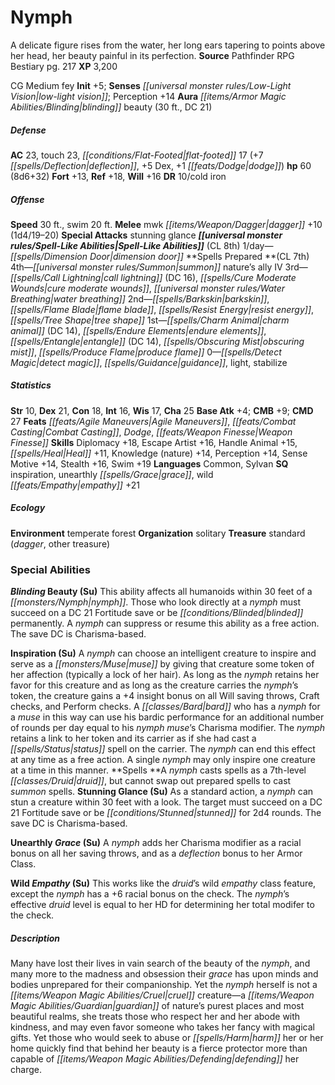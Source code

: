 ﻿---
cssclass: [monsters]
title1: Nymph
desc_short: A delicate figure rises from the water, her long ears tapering to points
  above her head, her beauty painful in its perfection.
title2: Nymph
CR: 7
sources:
- name: Pathfinder RPG Bestiary
  page: 217
  link: http://paizo.com/products/btpy8auu?Pathfinder-Roleplaying-Game-Bestiary
XP: 3200
alignment: CG
size: Medium
type: fey
initiative:
  bonus: 5
senses:
  low-light vision: true
auras:
- name: blinding beauty
  radius: 30
  DC: 21
AC:
  AC: 23
  touch: 23
  flat_footed: 17
  components:
    deflection: 7
    dex: 5
    dodge: 1
HP:
  HP: 60
  long: 8d6+32
saves:
  fort: 13
  ref: 18
  will: 16
DR:
- amount: 10
  weakness: cold iron
speeds:
  base: 30
  swim: 20
attacks:
  melee:
  - - text: mwk dagger +10 (1d4/19-20)
      entries:
      - - damage: 1d4
          crit_range: 19-20
      attack: mwk dagger
      bonus:
      - 10
  special:
  - stunning glance
spell_like_abilities:
  entries:
  - name: dimension door
    source: default
    freq: 1/day
  sources:
  - name: default
    CL: 8
spells:
  entries:
  - name: summon nature's ally IV
    source: '?'
    level: 4
  - name: call lightning
    source: '?'
    level: 3
    DC: 16
  - name: cure moderate wounds
    source: '?'
    level: 3
  - name: water breathing
    source: '?'
    level: 3
  - name: barkskin
    source: '?'
    level: 2
  - name: flame blade
    source: '?'
    level: 2
  - name: resist energy
    source: '?'
    level: 2
  - name: tree shape
    source: '?'
    level: 2
  - name: charm animal
    source: '?'
    level: 1
    DC: 14
  - name: endure elements
    source: '?'
    level: 1
  - name: entangle
    source: '?'
    level: 1
    DC: 14
  - name: obscuring mist
    source: '?'
    level: 1
  - name: produce flame
    source: '?'
    level: 1
  - name: detect magic
    source: '?'
    level: 0
  - name: guidance
    source: '?'
    level: 0
  - name: light
    source: '?'
    level: 0
  - name: stabilize
    source: '?'
    level: 0
  sources:
  - name: '?'
    type: prepared
    CL: 7
ability_scores:
  STR: 10
  DEX: 21
  CON: 18
  INT: 16
  WIS: 17
  CHA: 25
BAB: 4
CMB: 9
CMD: 27
feats:
- name: Agile Maneuvers
- name: Combat Casting
- name: Dodge
- name: Weapon Finesse
skills:
  Diplomacy: 18
  Escape Artist: 16
  Handle Animal: 15
  Heal: 11
  Knowledge (nature): 14
  Perception: 14
  Sense Motive: 14
  Stealth: 16
  Swim: 19
languages:
- Common
- Sylvan
special_qualities:
- inspiration
- unearthly grace
- wild empathy +21
ecology:
  environment: temperate forest
  organization: solitary
  treasure_type: standard
  treasure:
  - dagger
  - other treasure
special_abilities:
  Blinding Beauty (Su): This ability affects all humanoids within 30 feet of a nymph.
    Those who look directly at a nymph must succeed on a DC 21 Fortitude save or be
    blinded permanently. A nymph can suppress or resume this ability as a free action.
    The save DC is Charisma-based.
  Inspiration (Su): A nymph can choose an intelligent creature to inspire and serve
    as a muse by giving that creature some token of her affection (typically a lock
    of her hair). As long as the nymph retains her favor for this creature and as
    long as the creature carries the nymph's token, the creature gains a +4 insight
    bonus on all Will saving throws, Craft checks, and Perform checks. A bard who
    has a nymph for a muse in this way can use his bardic performance for an additional
    number of rounds per day equal to his nymph muse's Charisma modifier. The nymph
    retains a link to her token and its carrier as if she had cast a status spell
    on the carrier. The nymph can end this effect at any time as a free action. A
    single nymph may only inspire one creature at a time in this manner.
  Spells: A nymph casts spells as a 7th-level druid, but cannot swap out prepared
    spells to cast summon spells.
  Stunning Glance (Su): As a standard action, a nymph can stun a creature within 30
    feet with a look. The target must succeed on a DC 21 Fortitude save or be stunned
    for 2d4 rounds. The save DC is Charisma-based.
  Unearthly Grace (Su): A nymph adds her Charisma modifier as a racial bonus on all
    her saving throws, and as a deflection bonus to her Armor Class.
  Wild Empathy (Su): This works like the druid's wild empathy class feature, except
    the nymph has a +6 racial bonus on the check. The nymph's effective druid level
    is equal to her HD for determining her total modifer to the check.
desc_long: Many have lost their lives in vain search of the beauty of the nymph, and
  many more to the madness and obsession their grace has upon minds and bodies unprepared
  for their companionship. Yet the nymph herself is not a cruel creature-a guardian
  of nature's purest places and most beautiful realms, she treats those who respect
  her and her abode with kindness, and may even favor someone who takes her fancy
  with magical gifts. Yet those who would seek to abuse or harm her or her home quickly
  find that behind her beauty is a fierce protector more than capable of defending
  her charge.

---

# Nymph
A delicate figure rises from the water, her long ears tapering to points above her head, her beauty painful in its perfection.
**Source** Pathfinder RPG Bestiary pg. 217
**XP** 3,200

CG Medium fey
**Init** +5; **Senses** _[[universal monster rules/Low-Light Vision|low-light vision]]_; Perception +14
**Aura** _[[items/Armor Magic Abilities/Blinding|blinding]]_ beauty (30 ft., DC 21)

##### Defense

**AC** 23, touch 23, _[[conditions/Flat-Footed|flat-footed]]_ 17 (+7 _[[spells/Deflection|deflection]]_, +5 Dex, +1 _[[feats/Dodge|dodge]]_)
**hp** 60 (8d6+32)
**Fort** +13, **Ref** +18, **Will** +16
**DR** 10/cold iron

##### Offense
**Speed** 30 ft., swim 20 ft.
**Melee** mwk _[[items/Weapon/Dagger|dagger]]_ +10 (1d4/19–20)
**Special Attacks** stunning glance
**_[[universal monster rules/Spell-Like Abilities|Spell-Like Abilities]]_** (CL 8th)
1/day—_[[spells/Dimension Door|dimension door]]_
**Spells Prepared **(CL 7th)
4th—_[[universal monster rules/Summon|summon]]_ nature’s ally IV
3rd—_[[spells/Call Lightning|call lightning]]_ (DC 16), _[[spells/Cure Moderate Wounds|cure moderate wounds]]_, _[[universal monster rules/Water Breathing|water breathing]]_
2nd—_[[spells/Barkskin|barkskin]]_, _[[spells/Flame Blade|flame blade]]_, _[[spells/Resist Energy|resist energy]]_, _[[spells/Tree Shape|tree shape]]_
1st—_[[spells/Charm Animal|charm animal]]_ (DC 14), _[[spells/Endure Elements|endure elements]]_, _[[spells/Entangle|entangle]]_ (DC 14), _[[spells/Obscuring Mist|obscuring mist]]_, _[[spells/Produce Flame|produce flame]]_
0—_[[spells/Detect Magic|detect magic]]_, _[[spells/Guidance|guidance]]_, light, stabilize

##### Statistics
**Str** 10, **Dex** 21, **Con** 18, **Int** 16, **Wis** 17, **Cha** 25
**Base Atk** +4; **CMB** +9; **CMD** 27
**Feats** _[[feats/Agile Maneuvers|Agile Maneuvers]]_, _[[feats/Combat Casting|Combat Casting]]_, _Dodge_, _[[feats/Weapon Finesse|Weapon Finesse]]_
**Skills** Diplomacy +18, Escape Artist +16, Handle Animal +15, _[[spells/Heal|Heal]]_ +11, Knowledge (nature) +14, Perception +14, Sense Motive +14, Stealth +16, Swim +19
**Languages** Common, Sylvan
**SQ** inspiration, unearthly _[[spells/Grace|grace]]_, wild _[[feats/Empathy|empathy]]_ +21

##### Ecology

**Environment** temperate forest
**Organization** solitary
**Treasure** standard (_dagger_, other treasure)

### Special Abilities

**_Blinding_ Beauty (Su)** This ability affects all humanoids within 30 feet of a _[[monsters/Nymph|nymph]]_. Those who look directly at a _nymph_ must succeed on a DC 21 Fortitude save or be _[[conditions/Blinded|blinded]]_ permanently. A _nymph_ can suppress or resume this ability as a free action. The save DC is Charisma-based.

**Inspiration (Su)** A _nymph_ can choose an intelligent creature to inspire and serve as a _[[monsters/Muse|muse]]_ by giving that creature some token of her affection (typically a lock of her hair). As long as the _nymph_ retains her favor for this creature and as long as the creature carries the _nymph_’s token, the creature gains a +4 insight bonus on all Will saving throws, Craft checks, and Perform checks. A _[[classes/Bard|bard]]_ who has a _nymph_ for a _muse_ in this way can use his bardic performance for an additional number of rounds per day equal to his _nymph_ _muse_’s Charisma modifier. The _nymph_ retains a link to her token and its carrier as if she had cast a _[[spells/Status|status]]_ spell on the carrier. The _nymph_ can end this effect at any time as a free action. A single _nymph_ may only inspire one creature at a time in this manner.
**Spells **A _nymph_ casts spells as a 7th-level _[[classes/Druid|druid]]_, but cannot swap out prepared spells to cast _summon_ spells.
**Stunning Glance (Su)** As a standard action, a _nymph_ can stun a creature within 30 feet with a look. The target must succeed on a DC 21 Fortitude save or be _[[conditions/Stunned|stunned]]_ for 2d4 rounds. The save DC is Charisma-based.

**Unearthly _Grace_ (Su)** A _nymph_ adds her Charisma modifier as a racial bonus on all her saving throws, and as a _deflection_ bonus to her Armor Class.

**Wild _Empathy_ (Su)** This works like the _druid_’s wild _empathy_ class feature, except the _nymph_ has a +6 racial bonus on the check. The _nymph_’s effective _druid_ level is equal to her HD for determining her total modifer to the check.

##### Description

Many have lost their lives in vain search of the beauty of the _nymph_, and many more to the madness and obsession their _grace_ has upon minds and bodies unprepared for their companionship. Yet the _nymph_ herself is not a _[[items/Weapon Magic Abilities/Cruel|cruel]]_ creature—a _[[items/Weapon Magic Abilities/Guardian|guardian]]_ of nature’s purest places and most beautiful realms, she treats those who respect her and her abode with kindness, and may even favor someone who takes her fancy with magical gifts. Yet those who would seek to abuse or _[[spells/Harm|harm]]_ her or her home quickly find that behind her beauty is a fierce protector more than capable of _[[items/Weapon Magic Abilities/Defending|defending]]_ her charge.